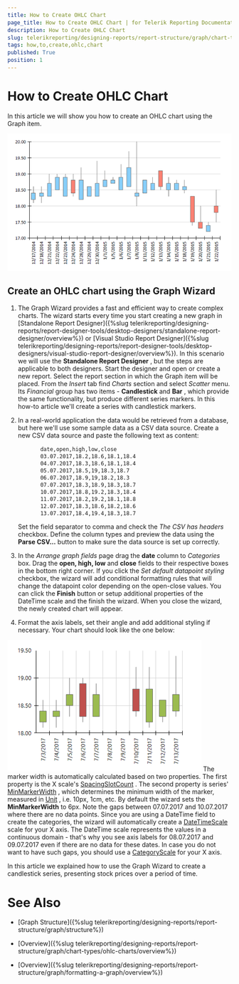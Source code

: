```yaml
---
title: How to Create OHLC Chart
page_title: How to Create OHLC Chart | for Telerik Reporting Documentation
description: How to Create OHLC Chart
slug: telerikreporting/designing-reports/report-structure/graph/chart-types/ohlc-charts/how-to-create-ohlc-chart
tags: how,to,create,ohlc,chart
published: True
position: 1
---
```


# How to Create OHLC Chart



In this article we will show you how to create an OHLC chart using the Graph item.         

  ![ohlc](images/Graph/OhlcChart.png)

## Create an OHLC chart using the Graph Wizard

1. The Graph Wizard provides a fast and efficient way to create complex charts. The wizard starts every time you start creating a new graph in               [Standalone Report Designer]({%slug telerikreporting/designing-reports/report-designer-tools/desktop-designers/standalone-report-designer/overview%}) or               [Visual Studio Report Designer]({%slug telerikreporting/designing-reports/report-designer-tools/desktop-designers/visual-studio-report-designer/overview%}). In this scenario we will use the __Standalone Report Designer__ , but the steps are applicable to both designers.                 Start the designer and open or create a new report. Select the report section in which the Graph item will be placed.               From the *Insert*  tab find *Charts*  section and select *Scatter*  menu.               Its *Financial*  group has two items - __Candlestick__  and __Bar__ , which provide               the same functionality, but produce different series markers. In this how-to article we'll create a series with candlestick markers.             

1. In a real-world application the data would be retrieved from a database, but here we'll use some sample data as a CSV data source.               Create a new CSV data source and paste the following text as content:             

    
              date,open,high,low,close
              03.07.2017,18.2,18.6,18.1,18.4
              04.07.2017,18.3,18.6,18.1,18.4
              05.07.2017,18.5,19,18.3,18.7
              06.07.2017,18.9,19,18.2,18.3
              07.07.2017,18.3,18.9,18.3,18.7
              10.07.2017,18.8,19.2,18.3,18.4
              11.07.2017,18.2,19.2,18.1,18.8
              12.07.2017,18.3,18.6,18.2,18.6
              13.07.2017,18.4,19.4,18.3,18.7
            

    Set the field separator to comma and check the *The CSV has headers*  checkbox.               Define the column types and preview the data using the __Parse CSV...__  button to make sure the data source is set up correctly.             

1. In the *Arrange graph fields*  page drag the __date__  column to *Categories*  box.               Drag the __open, high, low__  and __close__  fields to their respective boxes in the bottom right corner.                 If you click the *Set default datapoint styling*  checkbox, the wizard will add conditional formatting rules that will change the datapoint color depending on the open-close values.                 You can click the __Finish__  button or setup additional properties of the DateTime scale and the finish the wizard.               When you close the wizard, the newly created chart will appear.             

1. Format the axis labels, set their angle and add additional styling if necessary. Your chart should look like the one below:               

  ![graph-howto-create-ohlc-chart](images/Graph/graph-howto-create-ohlc-chart.png)    The marker width is automatically calculated based on two properties. The first property is the X scale's                [SpacingSlotCount](/reporting/api/Telerik.Reporting.Scale#Telerik_Reporting_Scale_SpacingSlotCount) .               The second property is series'  [MinMarkerWidth](/reporting/api/Telerik.Reporting.OhlcSeries#Telerik_Reporting_OhlcSeries_MinMarkerWidth) , which determines the minimum width of the marker, measured in                [Unit](/reporting/api/Telerik.Reporting.Drawing.Unit) , i.e. 10px, 1cm, etc.               By default the wizard sets the __MinMarkerWidth__  to 6px.                 Note the gaps between 07.07.2017 and 10.07.2017 where there are no data points. Since you are using a DateTime field to create the categories, the wizard               will automatically create a  [DateTimeScale](/reporting/api/Telerik.Reporting.DateTimeScale)  scale for your X axis. The DateTime scale represents the values in a continuous domain -               that's why you see axis labels for 08.07.2017 and 09.07.2017 even if there are no data for these dates.               In case you do not want to have such gaps, you should use a  [CategoryScale](/reporting/api/Telerik.Reporting.CategoryScale)  for your X axis.             

In this article we explained how to use the Graph Wizard to create a candlestick series, presenting stock prices over a period of time.           

# See Also

 * [Graph Structure]({%slug telerikreporting/designing-reports/report-structure/graph/structure%})

 * [Overview]({%slug telerikreporting/designing-reports/report-structure/graph/chart-types/ohlc-charts/overview%})

 * [Overview]({%slug telerikreporting/designing-reports/report-structure/graph/formatting-a-graph/overview%})
